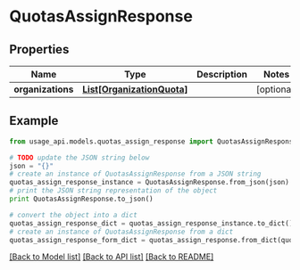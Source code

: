 # QuotasAssignResponse


## Properties
Name | Type | Description | Notes
------------ | ------------- | ------------- | -------------
**organizations** | [**List[OrganizationQuota]**](OrganizationQuota.md) |  | [optional] 

## Example

```python
from usage_api.models.quotas_assign_response import QuotasAssignResponse

# TODO update the JSON string below
json = "{}"
# create an instance of QuotasAssignResponse from a JSON string
quotas_assign_response_instance = QuotasAssignResponse.from_json(json)
# print the JSON string representation of the object
print QuotasAssignResponse.to_json()

# convert the object into a dict
quotas_assign_response_dict = quotas_assign_response_instance.to_dict()
# create an instance of QuotasAssignResponse from a dict
quotas_assign_response_form_dict = quotas_assign_response.from_dict(quotas_assign_response_dict)
```
[[Back to Model list]](../README.md#documentation-for-models) [[Back to API list]](../README.md#documentation-for-api-endpoints) [[Back to README]](../README.md)


